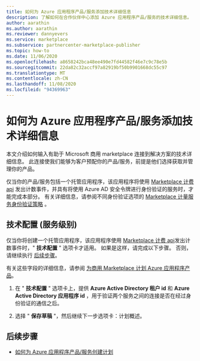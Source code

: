 ```yaml
---
title: 如何为 Azure 应用程序产品/服务添加技术详细信息
description: 了解如何在合作伙伴中心添加 Azure 应用程序产品/服务的技术详细信息。
author: aarathin
ms.author: aarathin
ms.reviewer: dannyevers
ms.service: marketplace
ms.subservice: partnercenter-marketplace-publisher
ms.topic: how-to
ms.date: 11/06/2020
ms.openlocfilehash: a8658242bca48ee490e7fd44582f46e7c9c78e5b
ms.sourcegitcommit: 22da82c32accf97a82919bf50b9901668dc55c97
ms.translationtype: MT
ms.contentlocale: zh-CN
ms.lasthandoff: 11/08/2020
ms.locfileid: "94369963"
---
```

# <a name="how-to-add-technical-details-for-your-azure-application-offer"></a>如何为 Azure 应用程序产品/服务添加技术详细信息

本文介绍如何输入有助于 Microsoft 商用 marketplace 连接到解决方案的技术详细信息。 此连接使我们能够为客户预配你的产品/服务，前提是他们选择获取并管理你的产品。

仅当你的产品/服务包括一个托管应用程序，该应用程序将使用 [Marketplace 计费 api](partner-center-portal/marketplace-metering-service-apis.md) 发出计数事件，并具有将使用 Azure AD 安全令牌进行身份验证的服务时，才能完成本部分。 有关详细信息，请参阅不同身份验证选项的 [Marketplace 计量服务身份验证策略](partner-center-portal/marketplace-metering-service-authentication.md) 。

## <a name="technical-configuration-offer-level"></a>技术配置 (服务级别) 

仅当你将创建一个托管应用程序，该应用程序使用 [Marketplace 计费 api](partner-center-portal/marketplace-metering-service-apis.md)发出计数事件时，" **技术配置** " 选项卡才适用。 如果是这样，请完成以下步骤。 否则，请继续执行 [后续步骤](#next-steps)。 

有关这些字段的详细信息，请参阅 [为商用 Marketplace 计划 Azure 应用程序产品](plan-azure-application-offer.md#technical-configuration)。

1. 在 " **技术配置** " 选项卡上，提供 **Azure Active Directory 租户 id** 和 **Azure Active Directory 应用程序 id** ，用于验证两个服务之间的连接是否在经过身份验证的通信之后。

1. 选择 " **保存草稿** "，然后继续下一步选项卡：计划概述。

## <a name="next-steps"></a>后续步骤

- [如何为 Azure 应用程序产品/服务创建计划](create-new-azure-apps-offer-plans.md)

